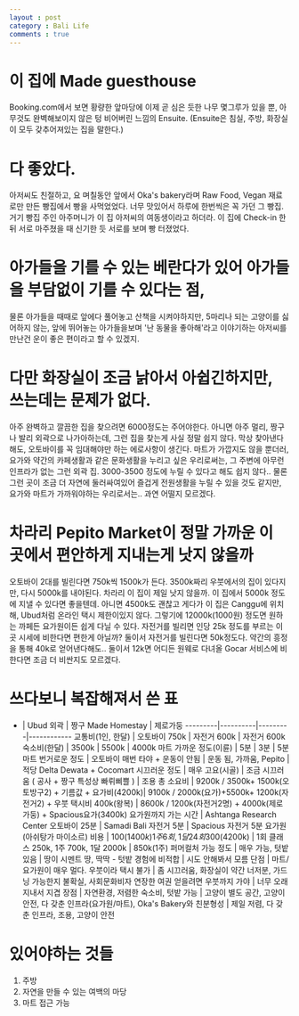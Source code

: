 ```yaml
---
layout : post
category : Bali Life
comments : true
---
```


# 이 집에 Made guesthouse

Booking.com에서 보면 황량한 앞마당에 이제 곧 심은 듯한 나무 몇그루가 있을 뿐, 아무것도 완벽해보이지 않은 텅 비어버린 느낌의 Ensuite. (Ensuite은 침실, 주방, 화장실이 모두 갖추어져있는 집을 말한다.) 

# 다 좋았다. 

아저씨도 친절하고, 요 며칠동안 앞에서 Oka's bakery라며 Raw Food, Vegan 재료로만 만든 빵집에서 빵을 사먹었었다. 너무 맛있어서 하루에 한번씩은 꼭 가던 그 빵집. 거기 빵집 주인 아주머니가 이 집 아저씨의 여동생이라고 하더라. 이 집에 Check-in 한 뒤 서로 마주쳤을 때 신기한 듯 서로를 보며 빵 터졌었다.

# 아가들을 기를 수 있는 베란다가 있어 아가들을 부담없이 기를 수 있다는 점,

물론 아가들을 때때로 앞에다 풀어놓고 산책을 시켜야하지만, 5마리나 되는 고양이를 싫어하지 않는, 앞에 뛰어놓는 아가들을보며 '난 동물을 좋아해'라고 이야기하는 아저씨를 만난건 운이 좋은 편이라고 할 수 있겠지.

# 다만 화장실이 조금 낡아서 아쉽긴하지만, 쓰는데는 문제가 없다. 

아주 완벽하고 깔끔한 집을 찾으려면 6000정도는 주어야한다. 아니면 아주 멀리, 짱구나 발리 외곽으로 나가아하는데, 그런 집을 찾는게 사실 정말 쉽지 않다. 막상 찾아낸다해도, 오토바이를 꼭 임대해야만 하는 에로사항이 생긴다. 마트가 가깝지도 않을 뿐더러, 요가와 약간의 카페생활과 같은 문화생활을 누리고 싶은 우리로써는, 그 주변에 아무런 인프라가 없는 그런 외곽 집. 3000-3500 정도에 누릴 수 있다고 해도 쉽지 않다.. 물론 그런 곳이 조금 더 자연에 둘러싸여있어 즐겁게 전원생활을 누릴 수 있을 것도 같지만, 요가와 마트가 가까워야하는 우리로서는.. 과연 어떨지 모르겠다.

# 차라리 Pepito Market이 정말 가까운 이 곳에서 편안하게 지내는게 낫지 않을까

오토바이 2대를 빌린다면 750k씩 1500k가 든다. 3500k짜리 우붓에서의 집이 있다지만, 다시 5000k를 내야된다.
차라리 이 집이 제일 낫지 않을까.
이 집에서 5000k 정도에 지낼 수 있다면 좋을텐데. 아니면 4500k도 괜찮고
게다가 이 집은 Canggu에 위치해, Ubud처럼 온라인 택시 제한이있지 않다. 그렇기에 12000k(1000원) 정도면 원하는 까페든 요가원이든 쉽게 다닐 수 있다. 자전거를 빌리면 인당 25k 정도를 부르는 이 곳 시세에 비한다면 편한게 아닐까? 둘이서 자전거를 빌린다면 50k정도다. 약간의 흥정을 통해 40k로 얻어낸다해도.. 둘이서 12k면 어디든 원웨로 다녀올 Gocar 서비스에 비한다면 조금 더 비싼지도 모르겠다.

# 쓰다보니 복잡해져서 쓴 표

- | Ubud 외곽 | 짱구 Made Homestay | 제로가둥
---------|----------|---------|------------
교통비(1인, 한달) | 오토바이 750k | 자전거 600k | 자전거  600k 
숙소비(한달) | 3500k | 5500k | 4000k 
마트 가까운 정도(이륜) | 5분 | 3분 |  5분
마트 번거로운 정도 | 오토바이 매번 타야 + 운동이 안됨 | 운동 됨, 가까움, Pepito | 적당 Delta Dewata + Cocomart
시끄러운 정도 | 매우 고요(시골) | 조금 시끄러움 ( 공사 + 짱구 특성상 빠뤼삐쁠 ) | 조용
총 소요비 | 9200k / 3500k+ 1500k(오토방구2) + 기름값 + 요가비(4200k)| 9100k / 2000k(요가)+5500k+ 1200k(자전거2) + 우붓 택시비 400k(왕복) | 8600k / 1200k(자전거2명) + 4000k(제로가둥) + Spacious요가(3400k)
요가원까지 가는 시간 | Ashtanga Research Center 오토바이 25분 | Samadi Bali 자전거 5분 | Spacious 자전거 5분
요가원(아쉬탕가 마이소르) 비용 | 100$(1400k) 1주 6회, 1달 24회 300$(4200k) | 1회 클래스 250k, 1주 700k, 1달 2000k | 850k(1주) 
퍼머컬처 가능 정도 | 매우 가능, 텃밭 있음 | 땅이 시멘트 땅, 딱딱 - 텃밭 경험에 비적합 | 시도 안해봐서 모름
단점 | 마트/요가원이 매우 멀다. 우붓이라 택시 불가  | 좀 시끄러움, 화장실이 약간 너저분, 가드닝 가능한지 불확실, 사회문화비자 연장한 여권 얻을려면 우붓까지 가야 | 너무 오래지내서 지겹
장점 | 자연환경, 저렴한 숙소비, 텃밭 가능 | 고양이 별도 공간, 고양이 안전,  다 갖춘 인프라(요가원/마트), Oka's Bakery와 친분형성 | 제일 저렴, 다 갖춘 인프라, 조용, 고양이 안전


# 있어야하는 것들

1. 주방
2. 자연을 만들 수 있는 여백의 마당
3. 마트 접근 가능